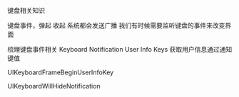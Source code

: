 键盘相关知识

键盘事件，弹起 收起 系统都会发送广播
我们有时候需要监听键盘的事件来改变界面

梳理键盘事件相关
Keyboard Notification User Info Keys
获取用户信息通过通知键值


UIKeyboardFrameBeginUserInfoKey

UIKeyboardWillHideNotification
